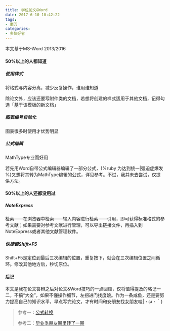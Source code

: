 ```yaml
---
title: 学位论文&Word
date: 2017-6-10 10:42:22
tags:
- 磨刀
categories:
- 多快好省
---
```


本文基于MS-Word 2013/2016

#### 50%以上的人都知道

##### 使用样式

将格式与内容分离，减少反复操作，谁用谁知道

除论文外，应该还要写附件类的文档，若想将创建的样式适用于其他文档，记得勾选「基于该模板的新文档」

##### 图表编号自动化

图表很多时使用才优势明显

##### 公式编辑

MathType专业而好用

若先用Word自带公式编辑器编辑了一部分公式，{%ruby 为达到统一|强迫症爆发 %}又想将其转为MathType编辑的公式，详见参考。不过，我并未去尝试，仅提供方法。

<!-- more -->

#### 50%以上的人还都没用过

##### NoteExpress

检索——在浏览器中检索——输入内容进行检索——引用，即可获得标准格式的参考文献；如果需要对参考文献进行管理，可以导出链接文件，再插入到NoteExpress或者其他文献管理软件。

##### 快捷键Shift+F5

Shift+F5是定位到最后三次编辑的位置，重复按下，就会在三次编辑位置之间循环。修改其他地方后，秒切原位。

#### 后记

本文是我在论文答辩之后对论文&Word技巧的一点回顾，仅将值得提及的略记一二，不搞“大全”，如果不懂操作细节，左拐进门找度娘。作为一条咸鱼，还是要努力提高自己的知识水平，早点写完论文，才有时间~~和女朋友~~找女朋友哇|・ω・｀)

> 参考一：[公式转换](http://www.mathtype.cn/wenti/wordgongshi-zhuanhuan.html)
>
> 参考二：[毕业季朋友圈里转了一圈](https://www.zhihu.com/question/28122209)











